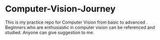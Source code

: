 # Computer-Vision-Journey
This is my practice repo for Computer Vision from basic to advanced . Beginners who are enthusiastic in computer vision can be referenced and studied. Anyone can give suggestion to me.
